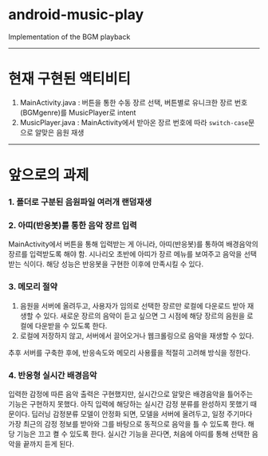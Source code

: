 # android-music-play
Implementation of the BGM playback

---

# 현재 구현된 액티비티
1. MainActivity.java : 버튼을 통한 수동 장르 선택, 버튼별로 유니크한 장르 번호(BGMgenre)를 MusicPlayer로 intent
2. MusicPlayer.java : MainActivity에서 받아온 장르 번호에 따라 `switch-case`문으로 알맞은 음원 재생

---

# 앞으로의 과제
### 1. 폴더로 구분된 음원파일 여러개 랜덤재생

### 2. 아띠(반응봇)를 통한 음악 장르 입력
MainActivity에서 버튼을 통해 입력받는 게 아니라, 아띠(반응봇)를 통하여 배경음악의 장르를 입력받도록 해야 함. 
시나리오 초반에 아띠가 장르 메뉴를 보여주고 음악을 선택받는 식이다.
해당 성능은 반응봇을 구현한 이후에 만족시킬 수 있다.

### 3. 메모리 절약
1) 음원을 서버에 올려두고, 사용자가 임의로 선택한 장르만 로컬에 다운로드 받아 재생할 수 있다. 새로운 장르의 음악이 듣고 싶으면 그 시점에 해당 장르의 음원을 로컬에 다운받을 수 있도록 한다. 
2) 로컬에 저장하지 않고, 서버에서 끌어오거나 웹크롤링으로 음악을 재생할 수 있다. 

추후 서버를 구축한 후에, 반응속도와 메모리 사용률을 적절히 고려해 방식을 정한다.

### 4. 반응형 실시간 배경음악
입력한 감정에 따른 음악 출력은 구현했지만, 실시간으로 알맞은 배경음악을 틀어주는 기능은 구현하지 못했다. 아직 입력에 해당하는 실시간 감정 분류를 완성하지 못했기 때문이다. 
딥러닝 감정분류 모델이 안정화 되면, 모델을 서버에 올려두고, 일정 주기마다 가장 최근의 감정 정보를 받아와 그를 바탕으로 동적으로 음악을 틀 수 있도록 한다.
해당 기능은 끄고 켤 수 있도록 한다. 실시간 기능을 끈다면, 처음에 아띠를 통해 선택한 음악을 끝까지 듣게 된다.
